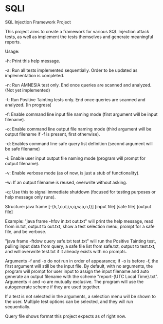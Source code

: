 # SQLI
SQL Injection Framework Project

This project aims to create a framework for various SQL Injection attack tests, as well as implement the tests 
themselves and generate meaningful reports.

Usage:

-h: Print this help message.

-a: Run all tests implemented sequentially. Order to be updated as implementation is completed.

-n: Run AMNESIA test only. End once queries are scanned and analyzed. (Not yet implemented)

-t: Run Positive Tainting tests only. End once queries are scanned and analyzed. (In progress)

-f: Enable command line input file naming mode (first argument will be input filename).

-o: Enable command line output file naming mode (third argument will be output filename if -f is present, first otherwise).

-d: Enables command line safe query list definition (second argument will be safe filename)

-i: Enable user input output file naming mode (program will prompt for output filename).

-v: Enable verbose mode (as of now, is just a stub of functionality).

-w: If an output filename is reused, overwrite without asking.

-q: Use this to signal immediate shutdown (focused for testing purposes or help message only runs).

Structure: java frame [-{h,f,o,d,i,v,q,w,a,n,t}] [input file] [safe file] [output file]

Example: "java frame -hfov in.txt out.txt" will print the help message, read from in.txt, output to out.txt, show a test selection menu, prompt for a safe file, and be verbose.

"java frame -ftdow query safe.txt test.txt" will run the Positive Tainting test, pulling input data from query, a safe file list from safe.txt, output to test.txt, and will overwrite test.txt if it already exists with no prompts.

Arguments -f and -o do not run in order of appearance; if -o is before -f, the first argument will still be the input file.
By default, with no arguments, the program will prompt for user input to assign the input filename and auto generate an output filename with the scheme "report-{UTC Local Time}.txt".
Arguments -i and -o are mutually exclusive. The program will use the autogenerate scheme if they are used together.

If a test is not selected in the arguments, a selection menu will be shown to the user.
Multiple test options can be selected, and they will run sequentially.

Query file shows format this project expects as of right now.
